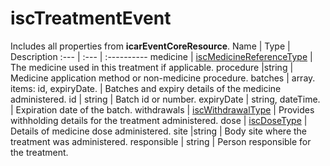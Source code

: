 # iscTreatmentEvent
Includes all properties from **icarEventCoreResource**.
Name | Type | Description
:--- | :--- | :----------
medicine | [iscMedicineReferenceType](https://github.com/integritysystemscompany/animal_schema/blob/master/types/iscMedicineReferenceType.json) | The medicine used in this treatment if applicable.
procedure |string | Medicine application method or non-medicine procedure.
batches | array. items: id, expiryDate. | Batches and expiry details of the medicine administered.
id | string | Batch id or number.
expiryDate | string, dateTime. | Expiration date of the batch.
withdrawals | [iscWithdrawalType](https://github.com/integritysystemscompany/animal_schema/blob/master/types/iscWithdrawalType.json) | Provides withholding details for the treatment administered.
dose | [iscDoseType](https://github.com/integritysystemscompany/animal_schema/blob/master/types/iscDoseType.json) | Details of medicine dose administered.
site |string | Body site where the treatment was administered.
responsible | string | Person responsible for the treatment.
